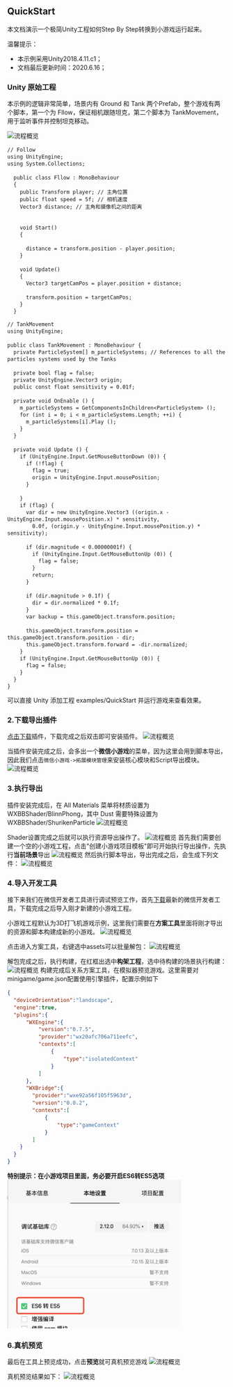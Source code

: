 ## QuickStart
本文档演示一个极简Unity工程如何Step By Step转换到小游戏运行起来。

温馨提示：
* 本示例采用Unity2018.4.11.c1；
* 文档最后更新时间：2020.6.16；


### Unity 原始工程
本示例的逻辑非常简单，场景内有 Ground 和 Tank 两个Prefab，整个游戏有两个脚本，第一个为 Fllow，保证相机跟随坦克，第二个脚本为 TankMovement，用于监听事件并控制坦克移动。

![流程概览](./image/quickstart1.png)
```
// Follow
using UnityEngine;
using System.Collections;

  public class Fllow : MonoBehaviour
  {
    public Transform player; // 主角位置
    public float speed = 5f; // 相机速度   
    Vector3 distance; // 主角和摄像机之间的距离                   


    void Start()
    {
     
      distance = transform.position - player.position;
    }

    void Update()
    {
      Vector3 targetCamPos = player.position + distance;

      transform.position = targetCamPos;
    }
  }

```

```
// TankMovement
using UnityEngine;

public class TankMovement : MonoBehaviour {
  private ParticleSystem[] m_particleSystems; // References to all the particles systems used by the Tanks

  private bool flag = false;
  private UnityEngine.Vector3 origin;
  public const float sensitivity = 0.01f;

  private void OnEnable () {
    m_particleSystems = GetComponentsInChildren<ParticleSystem> ();
    for (int i = 0; i < m_particleSystems.Length; ++i) {
      m_particleSystems[i].Play ();
    }
  }

  private void Update () {
    if (UnityEngine.Input.GetMouseButtonDown (0)) {
      if (!flag) {
        flag = true;
        origin = UnityEngine.Input.mousePosition;
      }

    }
    if (flag) {
      var dir = new UnityEngine.Vector3 ((origin.x - UnityEngine.Input.mousePosition.x) * sensitivity,
        0.0f, (origin.y - UnityEngine.Input.mousePosition.y) * sensitivity);

      if (dir.magnitude < 0.00000001f) {
        if (UnityEngine.Input.GetMouseButtonUp (0)) {
          flag = false;
        }
        return;
      }

      if (dir.magnitude > 0.1f) {
        dir = dir.normalized * 0.1f;
      }
      var backup = this.gameObject.transform.position;

      this.gameObject.transform.position = this.gameObject.transform.position - dir;
      this.gameObject.transform.forward = -dir.normalized;
    }
    if (UnityEngine.Input.GetMouseButtonUp (0)) {
      flag = false;
    }
  }
}
```
可以直接 Unity 添加工程 examples/QuickStart 并运行游戏来查看效果。

### 2.下载导出插件

[点击下载](https://dldir1.qq.com/WechatWebDev/plugins/BeefBallEngine-unitytool/1.0.0/UnityTool.unitypackage)插件，下载完成之后双击即可安装插件。
![流程概览](./image/quickstart2.png)

当插件安装完成之后，会多出一个**微信小游戏**的菜单，因为这里会用到脚本导出，因此我们点击`微信小游戏->拓展模块管理`来安装核心模块和Script导出模块。
![流程概览](./image/quickstart3.png)

### 3.执行导出
插件安装完成后，在 All Materials 菜单将材质设置为 WXBBShader/BlinnPhong，其中 Dust 需要特殊设置为 WXBBShader/ShurikenParticle
 ![流程概览](./image/quickstart12.png)

Shader设置完成之后就可以执行资源导出操作了。
![流程概览](./image/quickstart4.png)
首先我们需要创建一个空的小游戏工程，点击"创建小游戏项目模板"即可开始执行导出操作，先执行**当前场景**导出
![流程概览](./image/quickstart5.png)
然后执行脚本导出，导出完成之后，会生成下列文件：
![流程概览](./image/quickstart6.png)

### 4.导入开发工具
接下来我们在微信开发者工具进行调试预览工作，首先[下载](https://developers.weixin.qq.com/miniprogram/dev/devtools/nightly.html)最新的微信开发者工具，下载完成之后导入刚才新建的小游戏工程。

小游戏工程默认为3D打飞机游戏示例，这里我们需要在**方案工具**里面将刚才导出的资源和脚本构建成新的小游戏。
![流程概览](./image/quickstart7.png)

点击进入方案工具，右键选中assets可以批量解包：
![流程概览](./image/quickstart8.png)

解包完成之后，执行构建，在红框出选中**构架工程**，选中待构建的场景执行构建：
![流程概览](./image/quickstart9.png)
构建完成后关系方案工具，在模拟器预览游戏。这里需要对minigame/game.json配置使用引擎插件，配置示例如下
```json
{
  "deviceOrientation":"landscape",
  "engine":true,
  "plugins":{
      "WXEngine":{
          "version":"0.7.5",
          "provider":"wx20afc706a711eefc",
          "contexts":[
              {
                  "type":"isolatedContext"
              }
          ]
      },
      "WXBridge":{
        "provider":"wxe92a56f105f5963d",
        "version":"0.0.2",
        "contexts":[
            {
                "type":"gameContext"
            }
        ]
    }
  }
}
```

**特别提示：在小游戏项目里面，务必要开启ES6转ES5选项**
<img src="./image/es6.png" width="400">

### 6.真机预览
最后在工具上预览成功，点击**预览**就可真机预览游戏
![流程概览](./image/quickstart10.png)

真机预览结果如下：
![流程概览](./image/quickstart11.png)

